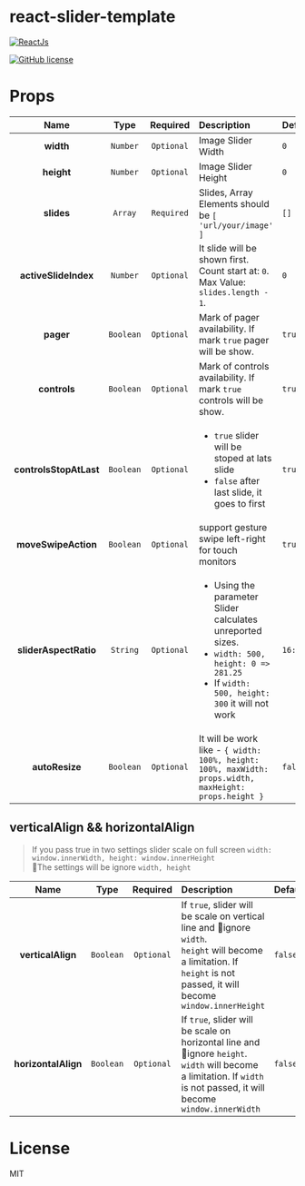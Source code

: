 # react-slider-template

[![ReactJs][react-image]][react-url]

<!-- [![Download Count][download-image]][download-url] -->

[![GitHub license][license-image]][license-url]

[react-image]: https://img.shields.io/badge/ReactJS-%5E16.13.1-blue.svg
[react-url]: https://reactjs.org

<!-- [download-image]: http://img.shields.io/npm/dm/react-simple-image-slider.svg?style=flat
[download-url]: http://www.npmjs.com/package/react-simple-image-slider -->

[license-image]: https://img.shields.io/badge/license-MIT-blue.svg
[license-url]: https://github.com/Eugene921/react-slider-template/blob/master/LICENSE

# Props

|          Name          |   Type    |  Required  | Description                                                                                                                                                                  | Default |
| :--------------------: | :-------: | :--------: | :--------------------------------------------------------------------------------------------------------------------------------------------------------------------------- | :------ |
|       **width**        | `Number`  | `Optional` | Image Slider Width                                                                                                                                                           | `0`     |
|       **height**       | `Number`  | `Optional` | Image Slider Height                                                                                                                                                          | `0`     |
|       **slides**       |  `Array`  | `Required` | Slides, Array Elements should be `[ 'url/your/image' ]`                                                                                                                      | `[]`    |
|  **activeSlideIndex**  | `Number`  | `Optional` | It slide will be shown first.<br>Count start at: `0`.<br>Max Value: `slides.length - 1`.                                                                                     | `0`     |
|       **pager**        | `Boolean` | `Optional` | Mark of pager availability. If mark `true` pager will be show.                                                                                                               | `true`  |
|      **controls**      | `Boolean` | `Optional` | Mark of controls availability. If mark `true` controls will be show.                                                                                                         | `true`  |
| **controlsStopAtLast** | `Boolean` | `Optional` | <ul> <li>`true` slider will be stoped at lats slide</li> <li>`false` after last slide, it goes to first </li> </ul>                                                          | `true`  |
|  **moveSwipeAction**   | `Boolean` | `Optional` | support gesture swipe left-right for touch monitors                                                                                                                          | `true`  |
| **sliderAspectRatio**  | `String`  | `Optional` | <ul><li>Using the parameter Slider calculates unreported sizes.</li> <li>`width: 500, height: 0 => 281.25`</li> <li>If `width: 500, height: 300` it will not work</li> </ul> | `16:9`  |
|     **autoResize**     | `Boolean` | `Optional` | It will be work like - `{ width: 100%, height: 100%, maxWidth: props.width, maxHeight: props.height }`                                                                       | `false` |

## verticalAlign && horizontalAlign

> If you pass true in two settings slider scale on full screen
> `width: window.innerWidth, height: window.innerHeight`<br>
> 🚨The settings will be ignore `width, height`

|          Name          |   Type    |  Required  | Description                                                                                                                                                                  | Default |
| :--------------------: | :-------: | :--------: | :--------------------------------------------------------------------------------------------------------------------------------------------------------------------------- | :------ |
| **verticalAlign** | `Boolean` | `Optional` | If `true`, slider will be scale on vertical line and 🚨ignore `width`.<br>`height` will become a limitation. If `height` is not passed, it will become `window.innerHeight`<br>   | `false` |
| **horizontalAlign** | `Boolean` | `Optional` | If `true`, slider will be scale on horizontal line and 🚨ignore `height`.<br>`width` will become a limitation. If `width` is not passed, it will become `window.innerWidth`<br> | `false` |

# License

MIT

